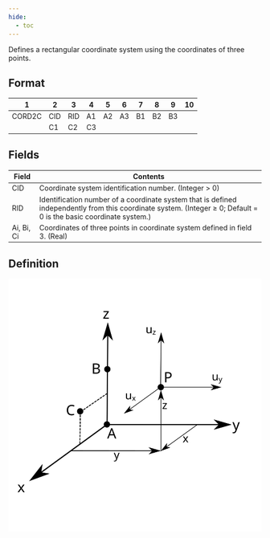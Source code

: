 ```yaml
---
hide:
  - toc
---
```

Defines a rectangular coordinate system using the coordinates of three points.

## Format
| 1        | 2        | 3        | 4        | 5        | 6        | 7        | 8        | 9        | 10       | 
| -------- | -------- | -------- | -------- | -------- | -------- | -------- | -------- | -------- | -------- | 
| CORD2C   | CID      | RID      | A1       | A2       | A3       | B1       | B2       | B3       |          |
|          | C1       | C2       | C3       |          |          |          |          |          |          |

## Fields
| Field      | Contents |
| ---------- | -------- |
| CID        | Coordinate system identification number. (Integer > 0) |
| RID        | Identification number of a coordinate system that is defined independently from this coordinate system. (Integer ≥ 0; Default = 0 is the basic coordinate system.) |
| Ai, Bi, Ci | Coordinates of three points in coordinate system defined in field 3. (Real) |

## Definition
![cord2r](https://raw.githubusercontent.com/vtpasquale/web_assets/assets/img/cord2r.svg)